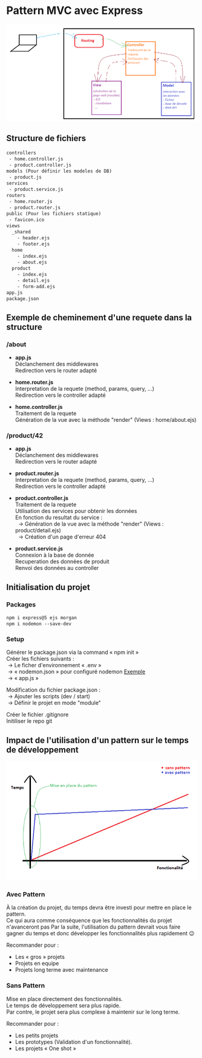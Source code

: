 # Pattern MVC avec Express

![Pattern MVC](ressources/pattern_mvc.png)

## Structure de fichiers
```
controllers
 - home.controller.js
 - product.controller.js
models (Pour définir les modeles de DB)
 - product.js
services
 - product.service.js
routers
 - home.router.js
 - product.router.js
public (Pour les fichiers statique)
 - favicon.ico
views
  _shared
    - header.ejs
    - footer.ejs
  home
    - index.ejs
    - about.ejs
  product
    - index.ejs
    - detail.ejs
    - form-add.ejs
app.js
package.json
```

## Exemple de cheminement d'une requete dans la structure
### /about
- **app.js** \
Déclanchement des middlewares \
Redirection vers le router adapté

- **home.router.js** \
Interpretation de la requete (method, params, query, ...) \
Redirection vers le controller adapté

- **home.controller.js** \
Traitement de la requete \
Génération de la vue avec la méthode "render" (Views : home/about.ejs)

### /product/42
- **app.js** \
Déclanchement des middlewares \
Redirection vers le router adapté

- **product.router.js** \
Interpretation de la requete (method, params, query, ...) \
Redirection vers le controller adapté

- **product.controller.js** \
Traitement de la requete \
Utilisation des services pour obtenir les données \
En fonction du resultat du service : \
  → Génération de la vue avec la méthode "render" (Views : product/detail.ejs) \
  → Création d'un page d'erreur 404

- **product.service.js** \
Connexion à la base de donnée \
Recuperation des données de produit \
Renvoi des données au controller

## Initialisation du projet

### Packages
```
npm i express@5 ejs morgan
npm i nodemon --save-dev
```

### Setup
Générer le package.json via la command « npm init » \
Créer les fichiers suivants : \
 → Le ficher d'environnement « .env » \
 → « nodemon.json » pour configuré nodemon [Exemple](https://github.com/remy/nodemon/blob/master/doc/sample-nodemon.md) \
 → « app.js »


Modification du fichier package.json : \
 → Ajouter les scripts (dev / start) \
 → Définir le projet en mode "module"


Créer le fichier .gitignore \
Initiliser le repo git

## Impact de l'utilisation d'un pattern sur le temps de développement
![Schema Versus](ressources/dev_time_pattern.png)

### Avec Pattern
À la création du projet, du temps devra être investi pour mettre en place le pattern. \
Ce qui aura comme conséquence que les fonctionnalités du projet n'avanceront pas
Par la suite, l'utilisation du pattern devrait vous faire gagner du temps et donc développer les fonctionnalités plus rapidement 😉

Recommander pour :
- Les « gros » projets
- Projets en equipe
- Projets long terme avec maintenance

### Sans Pattern
Mise en place directement des fonctionnalités. \
Le temps de développement sera plus rapide. \
Par contre, le projet sera plus complexe à maintenir sur le long terme. 

Recommander pour :
- Les petits projets
- Les prototypes (Validation d'un fonctionnalité).
- Les projets « One shot »